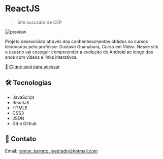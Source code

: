 # ReactJS

>Site buscador de CEP

![preview](./.github/)

Projeto desevolvido através dos conhenhecimentos obtidos no cursos lecionados pelo professor Gustavo Guanabara, Curso em Vídeo.
Nesse site o usuário vai coseguir compreender a evolução do Android ao longo dos anos com vídeos e links interativos.

[🔗 Clique aqui para acessar](https://ramonbarret.github.io/buscador/)

## 🛠 Tecnologias
- JavaScript
- ReactJS
- HTML5
- CSS3
- JSON
- Git e Github

## 📲 Contato

Email: ramon_barreto_medrado@hotmail.com